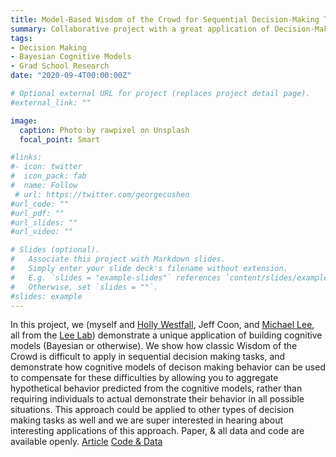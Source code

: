 ```yaml
---
title: Model-Based Wisdom of the Crowd for Sequential Decision-Making Tasks
summary: Collaborative project with a great application of Decision-Making models
tags:
- Decision Making
- Bayesian Cognitive Models
- Grad School Research
date: "2020-09-4T00:00:00Z"

# Optional external URL for project (replaces project detail page).
#external_link: ""

image:
  caption: Photo by rawpixel on Unsplash
  focal_point: Smart

#links:
#- icon: twitter
#  icon_pack: fab
#  name: Follow
 # url: https://twitter.com/georgecushen
#url_code: ""
#url_pdf: ""
#url_slides: ""
#url_video: ""

# Slides (optional).
#   Associate this project with Markdown slides.
#   Simply enter your slide deck's filename without extension.
#   E.g. `slides = "example-slides"` references `content/slides/example-slides.md`.
#   Otherwise, set `slides = ""`.
#slides: example
---
```


In this project, we (myself and [Holly Westfall](https://www.linkedin.com/in/holly-westfall-4870bb79/), Jeff Coon, and [Michael Lee](https://www.linkedin.com/in/mdlee1971/), all from the [Lee Lab](https://faculty.sites.uci.edu/mdlee/lab/)) demonstrate a unique application of building cognitive models (Bayesian or otherwise). We show how classic Wisdom of the Crowd is difficult to apply in sequential decision making tasks, and demonstrate how cognitive models of decison making behavior can be used to compensate for these difficulties by allowing you to aggregate hypothetical behavior predicted from the cognitive models, rather than requiring individuals to actual demonstrate their behavior in all possible situations. This approach could be applied to other types of decision making tasks as well and we are super interested in hearing about interesting applications of this approach. Paper, & all data and code are available openly.
[Article](https://drive.google.com/file/d/1D1Tnd7m7x5DE38C_JBMj1oxhEsoF6z8Z/view)
[Code & Data](https://osf.io/s6ugm/)


